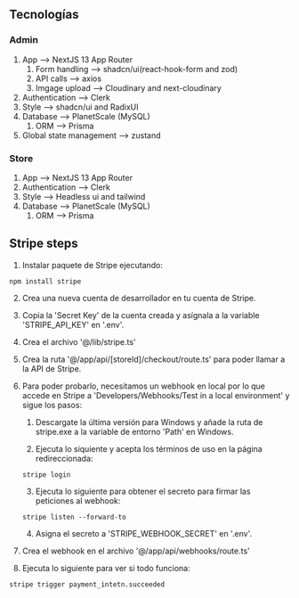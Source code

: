 ## Tecnologías

### Admin

1. App --> NextJS 13 App Router
   1. Form handling --> shadcn/ui(react-hook-form and zod)
   2. API calls --> axios
   3. Imgage upload --> Cloudinary and next-cloudinary
2. Authentication --> Clerk
3. Style --> shadcn/ui and RadixUI
4. Database --> PlanetScale (MySQL)
   1. ORM --> Prisma
5. Global state management --> zustand

### Store

1. App --> NextJS 13 App Router
2. Authentication --> Clerk
3. Style --> Headless ui and tailwind
4. Database --> PlanetScale (MySQL)
   1. ORM --> Prisma

## Stripe steps

1. Instalar paquete de Stripe ejecutando:

```
npm install stripe
```

2. Crea una nueva cuenta de desarrollador en tu cuenta de Stripe.

3. Copia la 'Secret Key' de la cuenta creada y asígnala a la variable 'STRIPE_API_KEY' en '.env'.

4. Crea el archivo '@/lib/stripe.ts'

5. Crea la ruta '@/app/api/[storeId]/checkout/route.ts' para poder llamar a la API de Stripe.

6. Para poder probarlo, necesitamos un webhook en local por lo que accede en Stripe a 'Developers/Webhooks/Test in a local environment' y sigue los pasos:

   1. Descargate la última versión para Windows y añade la ruta de stripe.exe a la variable de entorno 'Path' en Windows.

   2. Ejecuta lo siquiente y acepta los términos de uso en la página redireccionada:

   ```
   stripe login
   ```

   3. Ejecuta lo siguiente para obtener el secreto para firmar las peticiones al webhook:

   ```
   stripe listen --forward-to
   ```

   4. Asigna el secreto a 'STRIPE_WEBHOOK_SECRET' en '.env'.

7. Crea el webhook en el archivo '@/app/api/webhooks/route.ts'

8. Ejecuta lo siguiente para ver si todo funciona:

```
stripe trigger payment_intetn.succeeded
```
